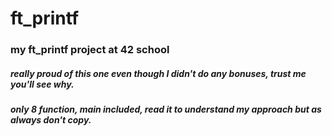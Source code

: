 # ft_printf
### my ft_printf project at 42 school

##### really proud of this one even though I didn't do any bonuses, trust me you'll see why.

##### only 8 function, main included, read it to understand my approach but as always don't copy.
